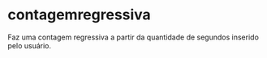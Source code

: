 # contagemregressiva
Faz uma contagem regressiva a partir da quantidade de segundos inserido pelo usuário.
